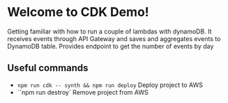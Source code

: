 # Welcome to CDK Demo!

Getting familiar with how to run a couple of lambdas with dynamoDB. It receives events through API Gateway and saves and aggregates events to DynamoDB table. Provides endpoint to get the number of events by day

## Useful commands

 * `npm run cdk -- synth && npm run deploy`     Deploy project to AWS
 * ``npm run destroy`                           Remove project from AWS
